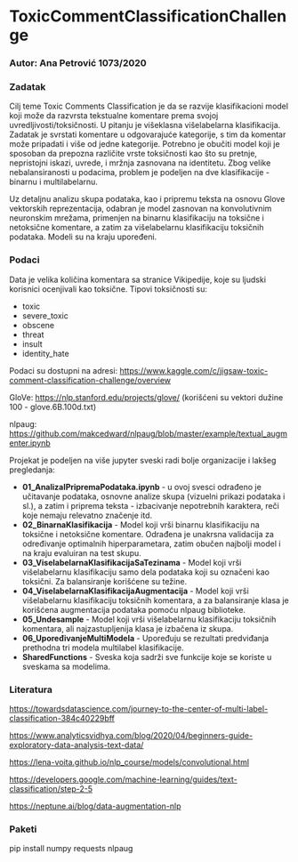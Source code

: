 # ToxicCommentClassificationChallenge

### Autor:  Ana Petrović 1073/2020


### Zadatak
Cilj teme Toxic Comments Classification je da se razvije klasifikacioni model koji može da razvrsta tekstualne komentare prema svojoj uvredljivosti/toksičnosti. U pitanju je višeklasna višelabelarna klasifikacija. Zadatak je svrstati komentare u odgovarajuće kategorije, s tim da komentar može pripadati i više od jedne kategorije. Potrebno je obučiti model koji je sposoban da prepozna različite vrste toksičnosti kao što su pretnje, nepristojni iskazi, uvrede, i mržnja zasnovana na identitetu. 
Zbog velike nebalansiranosti u podacima, problem je podeljen na dve klasifikacije - binarnu i multilabelarnu.

Uz detaljnu analizu skupa podataka, kao i pripremu teksta na osnovu Glove vektorskih reprezentacija, odabran je model zasnovan na konvolutivnim neuronskim mrežama, primenjen na binarnu klasifikaciju na toksične i netoksične komentare, a zatim za višelabelarnu klasifikaciju toksičnih podataka. Modeli su na kraju upoređeni.

### Podaci

Data je velika količina komentara sa stranice Vikipedije, koje su ljudski korisnici ocenjivali kao toksične. Tipovi toksičnosti su: 

- toxic
- severe_toxic
- obscene
- threat
- insult
- identity_hate

Podaci su dostupni na adresi: https://www.kaggle.com/c/jigsaw-toxic-comment-classification-challenge/overview

GloVe: https://nlp.stanford.edu/projects/glove/ (korišćeni su vektori dužine 100 -  glove.6B.100d.txt)

nlpaug: https://github.com/makcedward/nlpaug/blob/master/example/textual_augmenter.ipynb

Projekat je podeljen na više jupyter sveski radi bolje organizacije i lakšeg pregledanja: 

- **01_AnalizaIPripremaPodataka.ipynb** - u ovoj svesci odrađeno je učitavanje podataka, osnovne analize skupa (vizuelni prikazi podataka i sl.), a zatim i priprema teksta - izbacivanje nepotrebnih karaktera, reči koje nemaju relevatno značenje itd. 
- **02_BinarnaKlasifikacija** - Model koji vrši binarnu klasifikaciju na toksične i netoksične komentare. Odrađena je unakrsna validacija za određivanje optimalnih hiperparametara, zatim obučen najbolji model i na kraju evaluiran na test skupu.
- **03_ViselabelarnaKlasifikacijaSaTezinama** - Model koji vrši  višelabelarnu klasifikaciju samo dela podataka koji su označeni kao toksični. Za balansiranje korišćene su težine.
- **04_ViselabelarnaKlasifikacijaAugmentacija** - Model koji vrši višelabelarnu klasifikaciju toksičnih komentara, a za balansiranje klasa je korišćena augmentacija podataka pomoću nlpaug biblioteke.
- **05_Undesample** - Model koji vrši višelabelarnu klasifikaciju toksičnih komentara, ali najzastupljenija klasa je izbačena iz skupa.
- **06_UpoređivanjeMultiModela** - Upoređuju se rezultati predviđanja prethodna tri modela multilabel klasifikacije.
- **SharedFunctions** - Sveska koja sadrži sve funkcije koje se koriste u sveskama sa modelima.


### Literatura
https://towardsdatascience.com/journey-to-the-center-of-multi-label-classification-384c40229bff

https://www.analyticsvidhya.com/blog/2020/04/beginners-guide-exploratory-data-analysis-text-data/

https://lena-voita.github.io/nlp_course/models/convolutional.html

https://developers.google.com/machine-learning/guides/text-classification/step-2-5

https://neptune.ai/blog/data-augmentation-nlp

### Paketi 
pip install numpy requests nlpaug